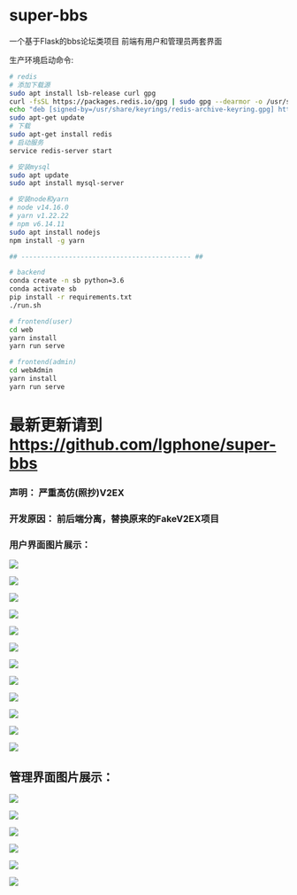 # super-bbs
一个基于Flask的bbs论坛类项目
前端有用户和管理员两套界面

生产环境启动命令:

```bash
# redis
# 添加下载源
sudo apt install lsb-release curl gpg
curl -fsSL https://packages.redis.io/gpg | sudo gpg --dearmor -o /usr/share/keyrings/redis-archive-keyring.gpg
echo "deb [signed-by=/usr/share/keyrings/redis-archive-keyring.gpg] https://packages.redis.io/deb $(lsb_release -cs) main" | sudo tee /etc/apt/sources.list.d/redis.list
sudo apt-get update
# 下载
sudo apt-get install redis
# 启动服务
service redis-server start

# 安装mysql
sudo apt update
sudo apt install mysql-server

# 安装node和yarn
# node v14.16.0
# yarn v1.22.22
# npm v6.14.11
sudo apt install nodejs
npm install -g yarn

## ------------------------------------------- ##

# backend
conda create -n sb python=3.6
conda activate sb
pip install -r requirements.txt
./run.sh

# frontend(user)
cd web
yarn install
yarn run serve

# frontend(admin)
cd webAdmin
yarn install
yarn run serve
```

# 最新更新请到 https://github.com/lgphone/super-bbs

### 声明： 严重高仿(照抄)V2EX
### 开发原因： 前后端分离，替换原来的FakeV2EX项目
### 用户界面图片展示：

![](https://gitee.com/YangEver/super-bbs/raw/master/docs/pic/bbs1.png)

![](https://gitee.com/YangEver/super-bbs/raw/master/docs/pic/bbs2.png)

![](https://gitee.com/YangEver/super-bbs/raw/master/docs/pic/bbs3.png)

![](https://gitee.com/YangEver/super-bbs/raw/master/docs/pic/bbs6.png)

![](https://gitee.com/YangEver/super-bbs/raw/master/docs/pic/bbs7.png)

![](https://gitee.com/YangEver/super-bbs/raw/master/docs/pic/bbs8.png)

![](https://gitee.com/YangEver/super-bbs/raw/master/docs/pic/bbs9.png)

![](https://gitee.com/YangEver/super-bbs/raw/master/docs/pic/bbs10.png)

![](https://gitee.com/YangEver/super-bbs/raw/master/docs/pic/bbs11.png)

![](https://gitee.com/YangEver/super-bbs/raw/master/docs/pic/bbs12.png)

![](https://gitee.com/YangEver/super-bbs/raw/master/docs/pic/bbs13.png)

![](https://gitee.com/YangEver/super-bbs/raw/master/docs/pic/bbs14.png)


## 管理界面图片展示：

![](https://gitee.com/YangEver/super-bbs/raw/master/docs/pic/admin1.png)

![](https://gitee.com/YangEver/super-bbs/raw/master/docs/pic/admin2.png)

![](https://gitee.com/YangEver/super-bbs/raw/master/docs/pic/admin3.png)

![](https://gitee.com/YangEver/super-bbs/raw/master/docs/pic/admin4.png)

![](https://gitee.com/YangEver/super-bbs/raw/master/docs/pic/admin5.png)

![](https://gitee.com/YangEver/super-bbs/raw/master/docs/pic/admin6.png)
